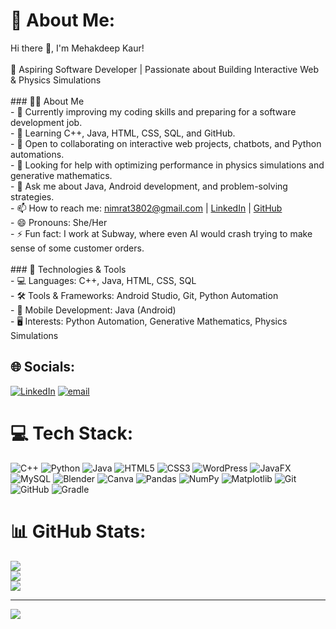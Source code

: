 # 💫 About Me:
 Hi there 👋, I'm Mehakdeep Kaur!  <br><br>🚀 Aspiring Software Developer | Passionate about Building Interactive Web & Physics Simulations  <br><br>### 👨‍💻 About Me  <br>- 🔭 Currently improving my coding skills and preparing for a software development job.  <br>- 🌱 Learning C++, Java, HTML, CSS, SQL, and GitHub.  <br>- 👯 Open to collaborating on interactive web projects, chatbots, and Python automations.  <br>- 🤔 Looking for help with optimizing performance in physics simulations and generative mathematics.  <br>- 💬 Ask me about Java, Android development, and problem-solving strategies.  <br>- 📫 How to reach me: nimrat3802@gmail.com | [LinkedIn](https://www.linkedin.com/in/mehakdeep-kaur-75313230a/) | [GitHub](https://github.com/Mehak-deep) <br>- 😄 Pronouns: She/Her  <br>- ⚡ Fun fact: I work at Subway, where even AI would crash trying to make sense of some customer orders.  <br><br>### 🔧 Technologies & Tools  <br>- 💻 Languages: C++, Java, HTML, CSS, SQL  <br>- 🛠️ Tools & Frameworks: Android Studio, Git, Python Automation  <br>- 📱 Mobile Development: Java (Android)  <br>- 🖥️ Interests: Python Automation, Generative Mathematics, Physics Simulations 


## 🌐 Socials:
[![LinkedIn](https://img.shields.io/badge/LinkedIn-%230077B5.svg?logo=linkedin&logoColor=white)](https://www.linkedin.com/in/mehakdeep-kaur-75313230a/) [![email](https://img.shields.io/badge/Email-D14836?logo=gmail&logoColor=white)](mailto:nimrat3802@gmail.com) 

# 💻 Tech Stack:
![C++](https://img.shields.io/badge/c++-%2300599C.svg?style=for-the-badge&logo=c%2B%2B&logoColor=white) ![Python](https://img.shields.io/badge/python-3670A0?style=for-the-badge&logo=python&logoColor=ffdd54) ![Java](https://img.shields.io/badge/java-%23ED8B00.svg?style=for-the-badge&logo=openjdk&logoColor=white) ![HTML5](https://img.shields.io/badge/html5-%23E34F26.svg?style=for-the-badge&logo=html5&logoColor=white) ![CSS3](https://img.shields.io/badge/css3-%231572B6.svg?style=for-the-badge&logo=css3&logoColor=white) ![WordPress](https://img.shields.io/badge/WordPress-%23117AC9.svg?style=for-the-badge&logo=WordPress&logoColor=white) ![JavaFX](https://img.shields.io/badge/javafx-%23FF0000.svg?style=for-the-badge&logo=javafx&logoColor=white) ![MySQL](https://img.shields.io/badge/mysql-4479A1.svg?style=for-the-badge&logo=mysql&logoColor=white) ![Blender](https://img.shields.io/badge/blender-%23F5792A.svg?style=for-the-badge&logo=blender&logoColor=white) ![Canva](https://img.shields.io/badge/Canva-%2300C4CC.svg?style=for-the-badge&logo=Canva&logoColor=white) ![Pandas](https://img.shields.io/badge/pandas-%23150458.svg?style=for-the-badge&logo=pandas&logoColor=white) ![NumPy](https://img.shields.io/badge/numpy-%23013243.svg?style=for-the-badge&logo=numpy&logoColor=white) ![Matplotlib](https://img.shields.io/badge/Matplotlib-%23ffffff.svg?style=for-the-badge&logo=Matplotlib&logoColor=black) ![Git](https://img.shields.io/badge/git-%23F05033.svg?style=for-the-badge&logo=git&logoColor=white) ![GitHub](https://img.shields.io/badge/github-%23121011.svg?style=for-the-badge&logo=github&logoColor=white) ![Gradle](https://img.shields.io/badge/Gradle-02303A.svg?style=for-the-badge&logo=Gradle&logoColor=white)
# 📊 GitHub Stats:
![](https://github-readme-stats.vercel.app/api?username=Mehak-deep&theme=radical&hide_border=false&include_all_commits=false&count_private=false)<br/>
![](https://nirzak-streak-stats.vercel.app/?user=Mehak-deep&theme=radical&hide_border=false)<br/>
![](https://github-readme-stats.vercel.app/api/top-langs/?username=Mehak-deep&theme=radical&hide_border=false&include_all_commits=false&count_private=false&layout=compact)

---
[![](https://visitcount.itsvg.in/api?id=Mehak-deep&icon=0&color=0)](https://visitcount.itsvg.in)

<!-- Proudly created with GPRM ( https://gprm.itsvg.in ) -->
